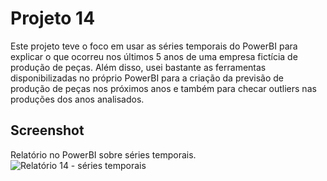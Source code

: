 # Projeto 14

Este projeto teve o foco em usar as séries temporais do PowerBI para explicar o que ocorreu nos últimos 5 anos de uma empresa fictícia de produção de peças. Além disso, usei bastante as ferramentas disponibilizadas no próprio PowerBI para a criação da previsão de produção de peças nos próximos anos e também para checar outliers nas produções dos anos analisados.

## Screenshot

Relatório no PowerBI sobre séries temporais.
![Relatório 14 - séries temporais]()

